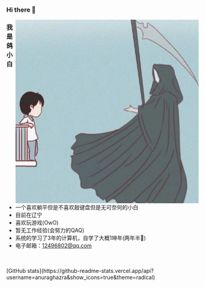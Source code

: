 ### Hi there 👋
<img align="right" top='60' alt="jpg" src="images/1.jpg" width="480"/>

### 我是鸽小白

<br/>

- 一个喜欢躺平但是不喜欢敲键盘但是无可奈何的小白
- 目前在辽宁
- 喜欢玩游戏(OwO)
- 暂无工作经验(会努力的QAQ)
- 系统的学习了3年的计算机，自学了大概1坤年(两年半🐓)
- 电子邮箱：12496802@qq.com
<br/>
<br/>
[GitHub stats](https://github-readme-stats.vercel.app/api?username=anuraghazra&show_icons=true&theme=radical)
<br/>